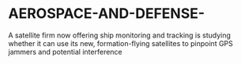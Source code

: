 # AEROSPACE-AND-DEFENSE-
A satellite firm now offering ship monitoring and tracking is studying whether it can use its new, formation-flying satellites to pinpoint GPS jammers and potential interference
